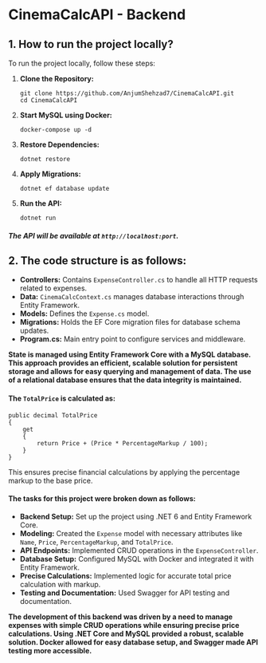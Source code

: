 # CinemaCalcAPI - Backend

## 1. How to run the project **locally**?

To run the project locally, follow these steps:

1. **Clone the Repository:**
   ```
   git clone https://github.com/AnjumShehzad7/CinemaCalcAPI.git
   cd CinemaCalcAPI
   ```
2. **Start MySQL using Docker:**
   ```
   docker-compose up -d
   ```
3. **Restore Dependencies:**
   ```
   dotnet restore
   ```
4. **Apply Migrations:**
   ```
   dotnet ef database update
   ```
5. **Run the API:**
   ```
   dotnet run
   ```
##### The API will be available at `http://localhost:port`.

## 2. The code structure is as follows:
- **Controllers:** Contains `ExpenseController.cs` to handle all HTTP requests related to expenses.
- **Data:** `CinemaCalcContext.cs` manages database interactions through Entity Framework.
- **Models:** Defines the `Expense.cs` model.
- **Migrations:** Holds the EF Core migration files for database schema updates.
- **Program.cs:** Main entry point to configure services and middleware.

**State is managed using Entity Framework Core with a MySQL database. This approach provides an 
efficient, scalable solution for persistent storage and allows for easy querying and management 
of data. The use of a relational database ensures that the data integrity is maintained.**

#### The `TotalPrice` is calculated as:
```
public decimal TotalPrice 
{ 
    get 
    { 
        return Price + (Price * PercentageMarkup / 100); 
    }
}
```
This ensures precise financial calculations by applying the percentage markup to the base price.

#### The tasks for this project were broken down as follows:

- **Backend Setup:** Set up the project using .NET 6 and Entity Framework Core.
- **Modeling:** Created the `Expense` model with necessary attributes like `Name`, `Price`, `PercentageMarkup`, and `TotalPrice`.
- **API Endpoints:** Implemented CRUD operations in the `ExpenseController`.
- **Database Setup:** Configured MySQL with Docker and integrated it with Entity Framework.
- **Precise Calculations:** Implemented logic for accurate total price calculation with markup.
- **Testing and Documentation:** Used Swagger for API testing and documentation.

**The development of this backend was driven by a need to manage expenses with simple CRUD 
operations while ensuring precise price calculations. Using .NET Core and MySQL provided 
a robust, scalable solution. Docker allowed for easy database setup, and Swagger made API testing more accessible.**
